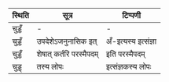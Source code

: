 | स्थिति | सूत्र | टिप्पणी |
| ----- | ------- | ------ |
| चुड्डँ | - | - |
| चुड्डँ | उपदेशेऽजनुनासिक इत् | अँ-इत्यस्य इत्संज्ञा |
| चुड्डँ | शेषात् कर्तरि परस्मैपदम् | इति परस्मैपदम् |
| चुड्ड् | तस्य लोपः | इत्संज्ञकस्य लोपः |
